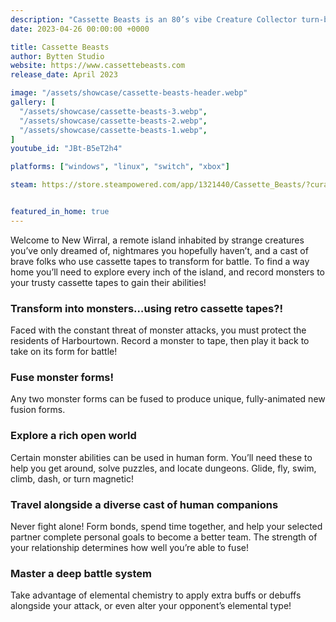 ```yaml
---
description: "Cassette Beasts is an 80’s vibe Creature Collector turn-based RPG set in a vast and colorful open world. Record and collect awesome monster forms to use in turn-based battles, or for their abilities to traverse the world. Use the Fusion System to create unique and powerful by combining any two monsters."
date: 2023-04-26 00:00:00 +0000

title: Cassette Beasts
author: Bytten Studio
website: https://www.cassettebeasts.com
release_date: April 2023

image: "/assets/showcase/cassette-beasts-header.webp"
gallery: [
  "/assets/showcase/cassette-beasts-3.webp",
  "/assets/showcase/cassette-beasts-2.webp",
  "/assets/showcase/cassette-beasts-1.webp",
]
youtube_id: "JBt-B5eT2h4"

platforms: ["windows", "linux", "switch", "xbox"]

steam: https://store.steampowered.com/app/1321440/Cassette_Beasts/?curator_clanid=41324400


featured_in_home: true
---
```


Welcome to New Wirral, a remote island inhabited by strange creatures you’ve only dreamed of, nightmares you hopefully haven’t, and a cast of brave folks who use cassette tapes to transform for battle. To find a way home you’ll need to explore every inch of the island, and record monsters to your trusty cassette tapes to gain their abilities!

### Transform into monsters…using retro cassette tapes?!
Faced with the constant threat of monster attacks, you must protect the residents of Harbourtown. Record a monster to tape, then play it back to take on its form for battle!

### Fuse monster forms!
Any two monster forms can be fused to produce unique, fully-animated new fusion forms.

### Explore a rich open world
Certain monster abilities can be used in human form. You’ll need these to help you get around, solve puzzles, and locate dungeons. Glide, fly, swim, climb, dash, or turn magnetic!

### Travel alongside a diverse cast of human companions
Never fight alone! Form bonds, spend time together, and help your selected partner complete personal goals to become a better team. The strength of your relationship determines how well you’re able to fuse!

### Master a deep battle system
Take advantage of elemental chemistry to apply extra buffs or debuffs alongside your attack, or even alter your opponent’s elemental type!
